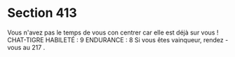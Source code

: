 # Section 413

Vous n'avez pas le temps de vous con centrer car elle est déjà sur vous !
CHAT-TIGRE HABILETÉ : 9 ENDURANCE : 8
Si vous êtes vainqueur, rendez -vous au  217 .